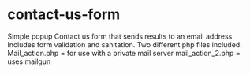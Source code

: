 # contact-us-form
Simple popup Contact us form that sends results to an email address. Includes form validation and sanitation.
Two different php files included:
Mail_action.php = for use with a private mail server
mail_action_2.php = uses mailgun
